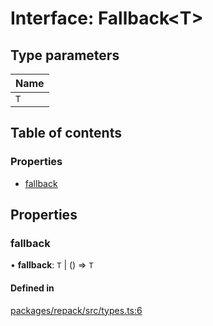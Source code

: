 # Interface: Fallback<T\>

## Type parameters

| Name |
| :------ |
| `T` |

## Table of contents

### Properties

- [fallback](Fallback.md#fallback)

## Properties

### fallback

• **fallback**: `T` \| () => `T`

#### Defined in

[packages/repack/src/types.ts:6](https://github.com/callstack/repack/blob/1d9a1bb/packages/repack/src/types.ts#L6)
